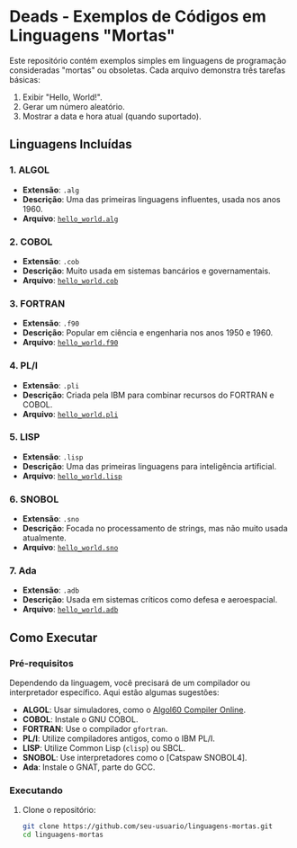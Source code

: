 # Deads - Exemplos de Códigos em Linguagens "Mortas"

Este repositório contém exemplos simples em linguagens de programação consideradas "mortas" ou obsoletas. Cada arquivo demonstra três tarefas básicas:  
1. Exibir "Hello, World!".  
2. Gerar um número aleatório.  
3. Mostrar a data e hora atual (quando suportado).  

## Linguagens Incluídas

### 1. ALGOL
- **Extensão**: `.alg`
- **Descrição**: Uma das primeiras linguagens influentes, usada nos anos 1960.
- **Arquivo**: [`hello_world.alg`](./hello_world.alg)

### 2. COBOL
- **Extensão**: `.cob`
- **Descrição**: Muito usada em sistemas bancários e governamentais.
- **Arquivo**: [`hello_world.cob`](./hello_world.cob)

### 3. FORTRAN
- **Extensão**: `.f90`
- **Descrição**: Popular em ciência e engenharia nos anos 1950 e 1960.
- **Arquivo**: [`hello_world.f90`](./hello_world.f90)

### 4. PL/I
- **Extensão**: `.pli`
- **Descrição**: Criada pela IBM para combinar recursos do FORTRAN e COBOL.
- **Arquivo**: [`hello_world.pli`](./hello_world.pli)

### 5. LISP
- **Extensão**: `.lisp`
- **Descrição**: Uma das primeiras linguagens para inteligência artificial.
- **Arquivo**: [`hello_world.lisp`](./hello_world.lisp)

### 6. SNOBOL
- **Extensão**: `.sno`
- **Descrição**: Focada no processamento de strings, mas não muito usada atualmente.
- **Arquivo**: [`hello_world.sno`](./hello_world.sno)

### 7. Ada
- **Extensão**: `.adb`
- **Descrição**: Usada em sistemas críticos como defesa e aeroespacial.
- **Arquivo**: [`hello_world.adb`](./hello_world.adb)

## Como Executar

### Pré-requisitos
Dependendo da linguagem, você precisará de um compilador ou interpretador específico. Aqui estão algumas sugestões:

- **ALGOL**: Usar simuladores, como o [Algol60 Compiler Online](https://www.jdoodle.com/execute-algol-60-online/).
- **COBOL**: Instale o GNU COBOL.
- **FORTRAN**: Use o compilador `gfortran`.
- **PL/I**: Utilize compiladores antigos, como o IBM PL/I.
- **LISP**: Utilize Common Lisp (`clisp`) ou SBCL.
- **SNOBOL**: Use interpretadores como o [Catspaw SNOBOL4].
- **Ada**: Instale o GNAT, parte do GCC.

### Executando
1. Clone o repositório:
   ```bash
   git clone https://github.com/seu-usuario/linguagens-mortas.git
   cd linguagens-mortas
